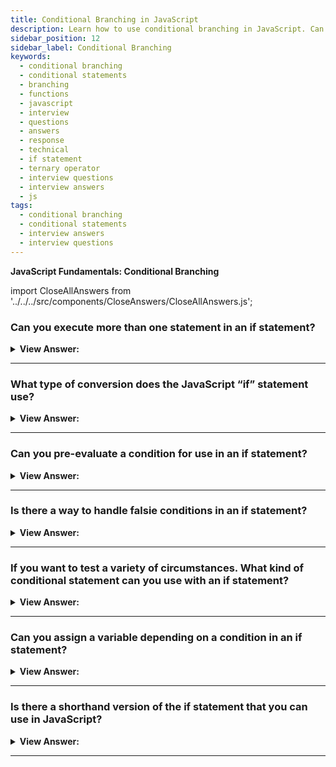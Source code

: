 ```yaml
---
title: Conditional Branching in JavaScript
description: Learn how to use conditional branching in JavaScript. Can you execute more than one statement in an if statement? | Frontend Interview Questions & Answers
sidebar_position: 12
sidebar_label: Conditional Branching
keywords:
  - conditional branching
  - conditional statements
  - branching
  - functions
  - javascript
  - interview
  - questions
  - answers
  - response
  - technical
  - if statement
  - ternary operator
  - interview questions
  - interview answers
  - js
tags:
  - conditional branching
  - conditional statements
  - interview answers
  - interview questions
---
```


<head>
  <title>Conditional Branching | JavaScript Frontend Phone Interview</title>
</head>

**JavaScript Fundamentals: Conditional Branching**

import CloseAllAnswers from '../../../src/components/CloseAnswers/CloseAllAnswers.js';

<CloseAllAnswers />

### Can you execute more than one statement in an if statement?

<details>
  <summary><strong>View Answer:</strong></summary>
  <div>
  <div><strong>Interview Response:</strong> Yes, but they must be encased in curly brackets {}. Even if just one sentence has to run, this improves readability and is encouraged.</div><br />
  <div><strong className="codeExample">Code Example:</strong><br /><br />

  <div></div>

```js
if (year == 2015) {
  alert("That's correct!");
  alert("You're so smart!");
}
```

  </div>
  </div>
</details>

---

### What type of conversion does the JavaScript “if” statement use?

<details>
  <summary><strong>View Answer:</strong></summary>
  <div>
  <div><strong>Interview Response:</strong> The if (_) statement evaluates the expression in its parentheses and converts it to a true or false Boolean value.</div>
  </div>
</details>

---

### Can you pre-evaluate a condition for use in an if statement?

<details>
  <summary><strong>View Answer:</strong></summary>
  <div>
  <div><strong>Interview Response:</strong> Yes, we can pass a pre-evaluated condition in a value to an if statement.</div><br />
  <div><strong className="codeExample">Code Example:</strong><br /><br />

  <div></div>

```js
let cond = year == 2015; // equality evaluates to true or false
if (cond) {
  alert('Hello, World'); // returns Hello, World
}
```

  </div>
  </div>
</details>

---

### Is there a way to handle falsie conditions in an if statement?

<details>
  <summary><strong>View Answer:</strong></summary>
  <div>
  <div><strong>Interview Response:</strong> We can use an if-else statement to handle false conditions.</div><br />
  <div><strong>Technical Response:</strong> Yes, the “if” statement may contain an optional “else” block. It executes when the condition is false.
  </div><br />
  <div><strong className="codeExample">Code Example:</strong><br /><br />

  <div></div>

```js
let year = prompt('In which year was the ECMAScript-2015 published?', '');

if (year == 2015) {
  alert('You guessed it right!');
} else {
  alert('How can you be so wrong?'); // any value except 2015
}
```

  </div>
  </div>
</details>

---

### If you want to test a variety of circumstances. What kind of conditional statement can you use with an if statement?

<details>
  <summary><strong>View Answer:</strong></summary>
  <div>
  <div><strong>Interview Response:</strong> To test several conditions in an if statement, you must add an “else if” statement. There can be more than one else if block and the final else is optional. </div><br />
  <div><strong className="codeExample">Code Example:</strong><br /><br />

  <div></div>

```js
let year = prompt('In which year was the ECMAScript-2015  published?', '');

if (year < 2015) {
  alert('Too early...');
} else if (year > 2015) {
  alert('Too late');
} else {
  alert('Exactly!');
}
```

  </div>
  </div>
</details>

---

### Can you assign a variable depending on a condition in an if statement?

<details>
  <summary><strong>View Answer:</strong></summary>
  <div>
  <div><strong>Interview Response:</strong> Yes, you can assign a variable depending on a condition in an if statement.</div><br />
  <div><strong className="codeExample">Code Example:</strong><br /><br />

  <div></div>

```js
let accessAllowed;
let age = prompt('How old are you?', '');

if (age > 18) {
  accessAllowed = true;
} else {
  accessAllowed = false;
}

alert(accessAllowed);
```

  </div>
  </div>
</details>

---

### Is there a shorthand version of the if statement that you can use in JavaScript?

<details>
  <summary><strong>View Answer:</strong></summary>
  <div>
  <div><strong>Interview Response:</strong> We can use the ternary operator shorthand syntax.</div><br />
  <div><strong>Technical Response:</strong> Yes, the condition/ternary (?) operator can be used to shorten the implementation of a conditional statement.
  </div><br />
  <div><strong className="codeExample">Code Example:</strong><br /><br />

  <div></div>

```js
// the comparison operator "age > 18" executes first anyway
// (no need to wrap it into parentheses)
let accessAllowed = age > 18 ? true : false;
```

  </div><br />
  <div><strong className="codeExample">Note:</strong> Because the comparison itself gives true/false, you may eliminate using the question mark operator in the above example:<br /><br />

  <div></div>

```js
// the same
let accessAllowed = age > 18;
```

  </div>
  </div>
</details>

---
